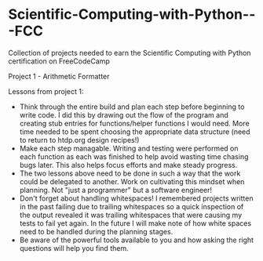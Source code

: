# Scientific-Computing-with-Python---FCC
Collection of projects needed to earn the Scientific Computing with Python certification on FreeCodeCamp

Project 1 - Arithmetic Formatter

Lessons from project 1: 
- Think through the entire build and plan each step before beginning to write code. I did this by drawing out the flow of the program and creating stub entries for functions/helper functions I would need. More time needed to be spent choosing the appropriate data structure (need to return to htdp.org design recipes!) 
- Make each step managable.  Writing and testing were performed on each function as each was finished to help avoid wasting time chasing bugs later. This also helps focus efforts and make steady progress. 
- The two lessons above need to be done in such a way that the work could be delegated to another. Work on cultivating this mindset when planning. Not "just a programmer" but a software engineer! 
- Don't forget about handling whitespaces! I remembered projects written in the past failing due to trailing whitespaces so a quick inspection of the output revealed it was trailing whitespaces that were causing my tests to fail yet again. In the future I will make note of how white spaces need to be handled during the planning stages.
- Be aware of the powerful tools available to you and how asking the right questions will help you find them. 
